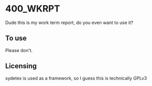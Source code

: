 # 400_WKRPT

Dude this is my work term report, do you even want to use it?

## To use

Please don't.

## Licensing

sydetex is used as a framework, so I guess this is technically GPLv3
